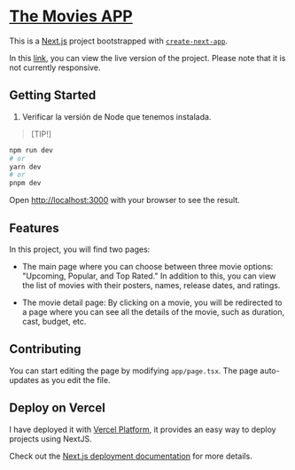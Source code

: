 # [The Movies APP](https://the-movies-app-mocha.vercel.app)

This is a [Next.js](https://nextjs.org/) project bootstrapped with [`create-next-app`](https://github.com/vercel/next.js/tree/canary/packages/create-next-app).

In this [link](https://the-movies-app-mocha.vercel.app), you can view the live version of the project. Please note that it is not currently responsive.

## Getting Started

1. Verificar la versión de Node que tenemos instalada.
> [TIP!]
> 

```bash
npm run dev
# or
yarn dev
# or
pnpm dev
```

Open [http://localhost:3000](http://localhost:3000) with your browser to see the result.

## Features
In this project, you will find two pages:

- The main page where you can choose between three movie options: "Upcoming, Popular, and Top Rated." In addition to this, you can view the list of movies with their posters, names, release dates, and ratings.

- The movie detail page: By clicking on a movie, you will be redirected to a page where you can see all the details of the movie, such as duration, cast, budget, etc.

## Contributing
You can start editing the page by modifying `app/page.tsx`. The page auto-updates as you edit the file.

## Deploy on Vercel

I have deployed it with [Vercel Platform](https://vercel.com/new?utm_medium=default-template&filter=next.js&utm_source=create-next-app&utm_campaign=create-next-app-readme), it provides an easy way to deploy projects using NextJS.

Check out the [Next.js deployment documentation](https://nextjs.org/docs/deployment) for more details.
